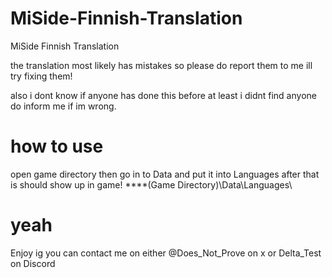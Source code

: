 # MiSide-Finnish-Translation

MiSide Finnish Translation

the translation most likely has mistakes so please do report them to me ill try fixing them!

also i dont know if anyone has done this before at least i didnt find anyone do inform me if im wrong.

# how to use 
open game directory then go in to Data and put it into Languages after that is should show up in game!
****(Game Directory)\Data\Languages\

# yeah
Enjoy ig
you can contact me on either @Does_Not_Prove on x or Delta_Test on Discord

